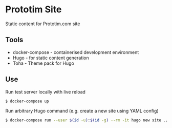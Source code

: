 # Prototim Site
Static content for Prototim.com site

## Tools
* docker-compose - containerised development environment
* Hugo - for static content generation
* Toha - Theme pack for Hugo

## Use
Run test server locally with live reload

```bash
$ docker-compose up
```

Run arbitrary Hugo command (e.g. create a new site using YAML config)

```bash
$ docker-compose run --user $(id -u):$(id -g) --rm -it hugo new site ./ -f=yaml --force
```

